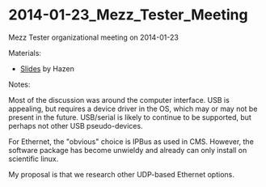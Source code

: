 # 2014-01-23_Mezz_Tester_Meeting
Mezz Tester organizational meeting on 2014-01-23

Materials:

 * [Slides](http://ohm.bu.edu/~hazen/ATLAS/NewMezzTester/TesterIntro.pdf) by Hazen

Notes:

Most of the discussion was around the computer interface.  USB is appealing,
but requires a device driver in the OS, which may or may not be present in the
future.  USB/serial is likely to continue to be supported, but perhaps not
other USB pseudo-devices.

For Ethernet, the "obvious" choice is IPBus as used in CMS.  However, the
software package has become unwieldy and already can only install on
scientific linux.

My proposal is that we research other UDP-based Ethernet options.
